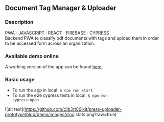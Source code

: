 ## Document Tag Manager & Uploader

### Description

PWA · JAVASCRIPT · REACT · FIREBASE · CYPRESS  
Backend PWA to classify pdf documents with tags and upload them in order to be accessed form across an organization.

### Available demo online

A working version of the app can be found <a href="https://press-uploader-demo.web.app/" target="_blank">here</a>.

### Basic usage

- To run the app in local: <code>$ npm run start</code>
- To run the e2e cypress tests in local: <code>$ npm run cypress:open</code>

![alt text](https://github.com/c1b3rt00lkit/press-uploader-prototype/blob/demo/images/cloc stats.png?raw=true)
